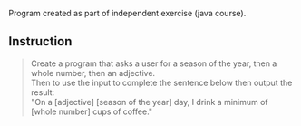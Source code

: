 Program created as part of independent exercise (java course).

## Instruction
> Create a program that asks a user for a season of the year, then a whole number, then an adjective.</br>
> Then to use the input to complete the sentence below then output the result: </br>
> "On a [adjective] [season of the year] day, I drink a minimum of [whole number] cups of coffee."</br>